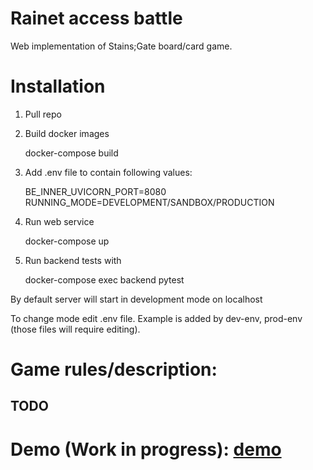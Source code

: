 # Rainet access battle

Web implementation of Stains;Gate board/card game.

# Installation

1. Pull repo

2. Build docker images

    docker-compose build

3. Add .env file to contain following values:

    BE_INNER_UVICORN_PORT=8080
    RUNNING_MODE=DEVELOPMENT/SANDBOX/PRODUCTION

4. Run web service

    docker-compose up

5. Run backend tests with

    docker-compose exec backend pytest


By default server will start in development mode on localhost

To change mode edit .env file. Example is added by dev-env, prod-env (those files will require editing).

# Game rules/description:

## TODO

# Demo (Work in progress): [demo](https://randomneo.dev/rainet-access-battle/)
